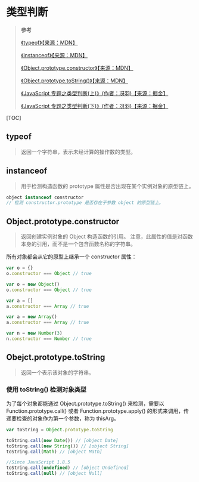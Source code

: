 # 类型判断

> **参考**
>
> [《typeof》【来源：MDN】](https://developer.mozilla.org/zh-CN/docs/Web/JavaScript/Reference/Operators/typeof)
>
> [《instanceof》【来源：MDN】](https://developer.mozilla.org/zh-CN/docs/Web/JavaScript/Reference/Operators/instanceof)
>
> [《Object.prototype.constructor》【来源：MDN】](https://developer.mozilla.org/zh-CN/docs/Web/JavaScript/Reference/Global_Objects/Object/constructor)
>
> [《Object.prototype.toString()》【来源：MDN】](https://developer.mozilla.org/zh-CN/docs/Web/JavaScript/Reference/Global_Objects/Object/toString)
>
> [《JavaScript 专题之类型判断(上)》(作者：冴羽)【来源：掘金】](https://juejin.cn/post/6844903485348020237)
>
> [《JavaScript 专题之类型判断(下)》(作者：冴羽)【来源：掘金】](https://juejin.cn/post/6844903486317035534)

[TOC]

## typeof

> 返回一个字符串，表示未经计算的操作数的类型。

## instanceof

> 用于检测构造函数的 prototype 属性是否出现在某个实例对象的原型链上。

```js
object instanceof constructor
// 检测 constructor.prototype 是否存在于参数 object 的原型链上。
```

## Object.prototype.constructor

> 返回创建实例对象的 Object 构造函数的引用。
> 注意，此属性的值是对函数本身的引用，而不是一个包含函数名称的字符串。

所有对象都会从它的原型上继承一个 constructor 属性：

```js
var o = {}
o.constructor === Object // true

var o = new Object()
o.constructor === Object // true

var a = []
a.constructor === Array // true

var a = new Array()
a.constructor === Array // true

var n = new Number(3)
n.constructor === Number // true
```

## Obejct.prototype.toString

> 返回一个表示该对象的字符串。

### 使用 toString() 检测对象类型

为了每个对象都能通过 Object.prototype.toString() 来检测，需要以 Function.prototype.call() 或者 Function.prototype.apply() 的形式来调用，传递要检查的对象作为第一个参数，称为 thisArg。

```js
var toString = Object.prototype.toString

toString.call(new Date()) // [object Date]
toString.call(new String()) // [object String]
toString.call(Math) // [object Math]

//Since JavaScript 1.8.5
toString.call(undefined) // [object Undefined]
toString.call(null) // [object Null]
```
